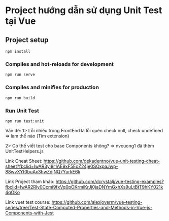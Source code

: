# Project hướng dẫn sử dụng Unit Test tại Vue

## Project setup
```
npm install
```

### Compiles and hot-reloads for development
```
npm run serve
```

### Compiles and minifies for production
```
npm run build
```

### Run Unit Test
```
npm run test:unit
```
Vấn đề: 
1> Lỗi nhiều trong FrontEnd là lỗi quên check null, check undefined => làm thế nào (Tìm extension)

2> Có thể viết test cho base Components không?
=> nvcuong1 đã thêm UnitTestHelpers.js


Link Cheat Sheet: https://github.com/dekadentno/vue-unit-testing-cheat-sheet?fbclid=IwAR3yi8r1AE9xF5EoZ24je0SOxpaJwp-88wvXYt0buAx3hwZdjNQ7YurkE6k

Link Project tham khảo: https://github.com/dcrystalj/vue-testing-examples?fbclid=IwAR2Rly0Ccmi9fxVq0pOKrmiKrJj0jaDNYmGxhXs9uLtBtT9hKY021k4qOKo

Link vuet test course: https://github.com/alexjoverm/vue-testing-series/tree/Test-State-Computed-Properties-and-Methods-in-Vue-js-Components-with-Jest

<template>
    <div>
        {{fullName}}
    </div>
</template>

<script>
// import { defineComponent } from '@vue/composition-api'

export default {
    name: "",
    data(){
     return {
        fullName: "child component"
     }   
    },
}
</script>
